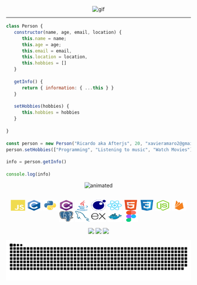 <div align=center> 
   <img src="https://readme-typing-svg.herokuapp.com/?color=%2336BCF7&center=true&size=30&vCenter=true&lines=Hi%20There%20%F0%9F%96%90,%20I%27m%20Ricardo;%20Fullstack%20Developer%20%F0%9F%92%BB;%20Coffee%20lover%20%E2%98%95" alt="gif" />
</div>
<hr>

```javascript
class Person {
   constructor(name, age, email, location) {
      this.name = name;
      this.age = age;
      this.email = email,
      this.location = location,
      this.hobbies = []
   }

   getInfo() {
      return { information: { ...this } }
   }

   setHobbies(hobbies) {
      this.hobbies = hobbies
   }

}

const person = new Person("Ricardo aka Afterjs", 20, "xavieramaro2@gmail.com", "Viana do Castelo, Portugal")
person.setHobbies(["Programming", "Listening to music", "Watch Movies"])

info = person.getInfo()

console.log(info)

```

<p align="center">
  <img src="https://media1.tenor.com/images/e2fe0c53818f577f81e5ec3dc84e5ea7/tenor.gif?itemid=26496730" alt="animated" />
</p>


<div align="center" style="display: inline_block;"><br>
   <img align="center" alt="Master-Js" height="30" width="40" src="https://raw.githubusercontent.com/devicons/devicon/master/icons/javascript/javascript-plain.svg">
   <img align="center" alt="Master-C" height="30" width="40" src="https://raw.githubusercontent.com/devicons/devicon/master/icons/c/c-original.svg">
   <img align="center" alt="Master-Python" height="30" width="40" src="https://raw.githubusercontent.com/devicons/devicon/master/icons/python/python-original.svg">
   <img align="center" alt="Master-Csharp" height="30" width="40" src="https://raw.githubusercontent.com/devicons/devicon/master/icons/csharp/csharp-original.svg">
   <img align="center" alt="Master-Java" height="30" width="40" src="https://raw.githubusercontent.com/devicons/devicon/master/icons/java/java-original.svg">
   <img align="center" alt="Master-lua" height="30" width="40" src="https://raw.githubusercontent.com/devicons/devicon/master/icons/lua/lua-plain.svg">
   <img align="center" alt="Master-React" height="30" width="40" src="https://raw.githubusercontent.com/devicons/devicon/master/icons/react/react-original.svg">
   <img align="center" alt="Master-HTML" height="30" width="40" src="https://raw.githubusercontent.com/devicons/devicon/master/icons/html5/html5-original.svg">
   <img align="center" alt="Master-CSS" height="30" width="40" src="https://raw.githubusercontent.com/devicons/devicon/master/icons/css3/css3-original.svg">
   <img align="center" alt="Master-nodejs" height="30" width="40" src="https://raw.githubusercontent.com/devicons/devicon/master/icons/nodejs/nodejs-original.svg">
   <img align="center" alt="Master-Firebase" height="30" width="40" src="https://raw.githubusercontent.com/devicons/devicon/master/icons/firebase/firebase-plain.svg">
   <img align="center" alt="Master-Postgresql" height="30" width="40" src="https://raw.githubusercontent.com/devicons/devicon/master/icons/postgresql/postgresql-original.svg">
   <img align="center" alt="Master-Mysql" height="30" width="40" src="https://raw.githubusercontent.com/devicons/devicon/master/icons/mysql/mysql-original.svg">
   <img align="center" alt="Master-express" height="30" width="40" src="https://raw.githubusercontent.com/devicons/devicon/master/icons/express/express-original.svg">
   <img align="center" alt="Master-docker" height="30" width="40" src="https://raw.githubusercontent.com/devicons/devicon/master/icons/docker/docker-original.svg">
   <img align="center" alt="Master-figma" height="30" width="40" src="https://raw.githubusercontent.com/devicons/devicon/master/icons/figma/figma-original.svg">
</div>

<br>

<div align="center"> 
  <a href="https://instagram.com/ricardoamaro01" target="_blank"><img src="https://img.shields.io/badge/-Instagram-%23E4405F?style=for-the-badge&logo=instagram&logoColor=white" target="_blank"></a>
  <a href = "mailto:xavieramaro2@gmail.com"><img src="https://img.shields.io/badge/-Email-%23333?style=for-the-badge&logo=email&logoColor=white" target="_blank"></a>
  <a href="https://www.linkedin.com/in/ricardoxma01/" target="_blank"><img src="https://img.shields.io/badge/-LinkedIn-%230077B5?style=for-the-badge&logo=linkedin&logoColor=white" target="_blank"></a> 
 
   ![snake gif](https://github.com/afterjs/afterjs/blob/output/github-contribution-grid-snake.svg)

</div>




   






